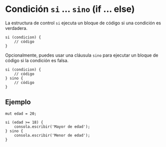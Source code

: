 # Condición `si` ... `sino` (if ... else)

La estructura de control `si` ejecuta un bloque de código si una condición es verdadera. 

```esjs
si (condicion) {
    // código
}
```

Opcionalmente, puedes usar una cláusula `sino` para ejecutar un bloque de código si la condición es falsa.

```esjs
si (condicion) {
    // código
} sino {
    // código
}
```

## Ejemplo

<EsEditor>

```esjs
mut edad = 20;

si (edad >= 18) {
    consola.escribir('Mayor de edad');
} sino {
    consola.escribir('Menor de edad');
}
```

</EsEditor>
